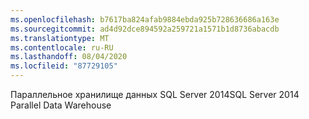 ```yaml
---
ms.openlocfilehash: b7617ba824afab9884ebda925b728636686a163e
ms.sourcegitcommit: ad4d92dce894592a259721a1571b1d8736abacdb
ms.translationtype: MT
ms.contentlocale: ru-RU
ms.lasthandoff: 08/04/2020
ms.locfileid: "87729105"
---
```

<span data-ttu-id="61794-101">Параллельное хранилище данных SQL Server 2014</span><span class="sxs-lookup"><span data-stu-id="61794-101">SQL Server 2014 Parallel Data Warehouse</span></span>
